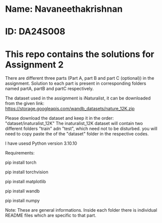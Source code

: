# Name: Navaneethakrishnan
# ID: DA24S008
# This repo contains the solutions for Assignment 2

There are different three parts (Part A, part B and part C (optional)) in the assignment. Solution to each part is present in corresponding folders named partA, partB and partC respectively.

The dataset used in the assignment is iNaturalist, it can be downloaded from the given link:
https://storage.googleapis.com/wandb_datasets/nature_12K.zip

Please download the dataset and keep it in the order: "dataset/inaturalist_12K"
The inaturalist_12K dataset will contain two different folders "train" adn "test", which need not to be disturbed. you will need to copy paste the of the "dataset" folder in the respective codes.

I have usesd Python version 3.10.10

Requirements:

pip install torch

pip install torchvision

pip install matplotlib

pip install wandb

pip install numpy

Note: These are general informations. Inside each folder there is individual README files which are specific to that part. 